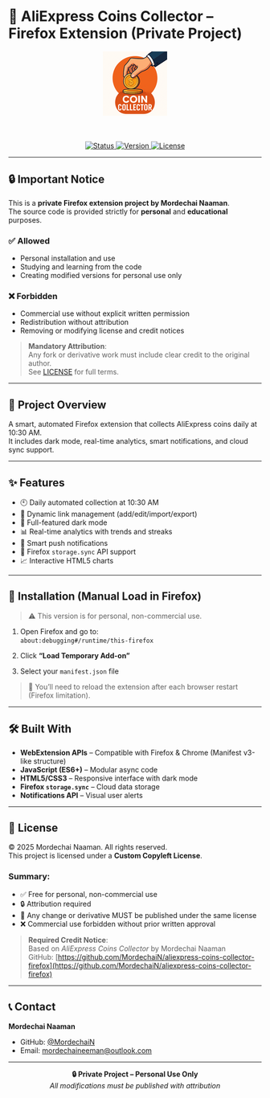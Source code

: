 # 🦊 AliExpress Coins Collector – Firefox Extension (Private Project)

<div align="center">
  <img src="icon128.png" alt="AliExpress Coins Collector Logo" width="128" height="128" />

  <br/><br/>
  <a href="https://github.com/MordechaiN/aliexpress-coins-collector-firefox">
    <img src="https://img.shields.io/badge/Status-Private%20Development-red" alt="Status" />
  </a>
  <a href="https://github.com/MordechaiN/aliexpress-coins-collector-firefox">
    <img src="https://img.shields.io/badge/Version-1.3-blue" alt="Version" />
  </a>
  <a href="LICENSE">
    <img src="https://img.shields.io/badge/License-Custom%20Copyleft-yellow" alt="License" />
  </a>
</div>

---

## 🔒 Important Notice

This is a **private Firefox extension project by Mordechai Naaman**.  
The source code is provided strictly for **personal** and **educational** purposes.

### ✅ Allowed
- Personal installation and use
- Studying and learning from the code
- Creating modified versions for personal use only

### ❌ Forbidden
- Commercial use without explicit written permission
- Redistribution without attribution
- Removing or modifying license and credit notices

> **Mandatory Attribution**:  
> Any fork or derivative work must include clear credit to the original author.  
> See [LICENSE](LICENSE) for full terms.

---

## 📖 Project Overview

A smart, automated Firefox extension that collects AliExpress coins daily at 10:30 AM.  
It includes dark mode, real-time analytics, smart notifications, and cloud sync support.

---

## ✨ Features

- 🕙 Daily automated collection at 10:30 AM
- 🔗 Dynamic link management (add/edit/import/export)
- 🌙 Full-featured dark mode
- 📊 Real-time analytics with trends and streaks
- 🔔 Smart push notifications
- 💾 Firefox `storage.sync` API support
- 📈 Interactive HTML5 charts

---

## 🚀 Installation (Manual Load in Firefox)

> ⚠️ This version is for personal, non-commercial use.

1. Open Firefox and go to:  
   `about:debugging#/runtime/this-firefox`

2. Click **“Load Temporary Add-on”**

3. Select your `manifest.json` file

> 🔁 You’ll need to reload the extension after each browser restart (Firefox limitation).

---

## 🛠️ Built With

- **WebExtension APIs** – Compatible with Firefox & Chrome (Manifest v3-like structure)
- **JavaScript (ES6+)** – Modular async code
- **HTML5/CSS3** – Responsive interface with dark mode
- **Firefox `storage.sync`** – Cloud data storage
- **Notifications API** – Visual user alerts

---

## 🔏 License

© 2025 Mordechai Naaman. All rights reserved.  
This project is licensed under a **Custom Copyleft License**.

### Summary:
- ✅ Free for personal, non-commercial use
- 🔒 Attribution required
- 🔁 Any change or derivative MUST be published under the same license
- ❌ Commercial use forbidden without prior written approval

> **Required Credit Notice**:  
> Based on *AliExpress Coins Collector* by Mordechai Naaman  
> GitHub: [https://github.com/MordechaiN/aliexpress-coins-collector-firefox](https://github.com/MordechaiN/aliexpress-coins-collector-firefox)

---

## 📞 Contact

**Mordechai Naaman**  
- GitHub: [@MordechaiN](https://github.com/MordechaiN)  
- Email: [mordechaineeman@outlook.com](mailto:mordechaineeman@outlook.com)

---

<div align="center">
  <strong>🔒 Private Project – Personal Use Only</strong><br/>
  <em>All modifications must be published with attribution</em>
</div>
